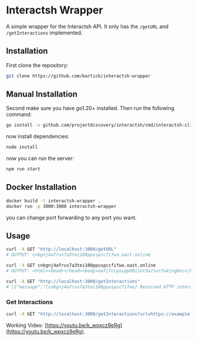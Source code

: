 # Interactsh Wrapper
A simple wrapper for the Interactsh API. It only has the `/getURL` and `/getInteractions` implemented.

## Installation

First clone the repository:

```bash
git clone https://github.com/bartick/interactsh-wrapper
```

## Manual Installation

Second make sure you have go1.20+ installed. Then run the following command:

```bash
go install -v github.com/projectdiscovery/interactsh/cmd/interactsh-client@latest
```

now install dependencies:

```bash
node install
```

now you can run the server:

```bash
npm run start
```

## Docker Installation

```bash
docker build -t interactsh-wrapper .
docker run -p 3000:3000 interactsh-wrapper
```
you can change port forwarding to any port you want.

## Usage

```bash
curl -X GET "http://localhost:3000/getURL"
# OUTPUT: cnbgnj4afrus7a3tei108ppuspccfifwo.oast.online

curl -X GET cnbgnj4afrus7a3tei108ppuspccfifwo.oast.online
# OUTPUT: <html><head></head><body>owfifccpsupp801iet3a7surfa4jngbnc</body></html>

curl -X GET "http://localhost:3000/getInteractions"
# [{"message":"[cnbgnj4afrus7a3tei108ppuspccfifwo] Received HTTP interaction from 127.0.0.1 at 2024-02-22 08:55:01","ip":"127.0.0.1","date":"2024-02-22T08:55:01.000Z"}]%  
```

### Get Interactions

```bash
curl -X GET "http://localhost:3000/getInteractions?url=https://example.com" -H "accept: application/json"
```

Working Video: [https://youtu.be/k_wpxcz9eRg](https://youtu.be/k_wpxcz9eRg).
